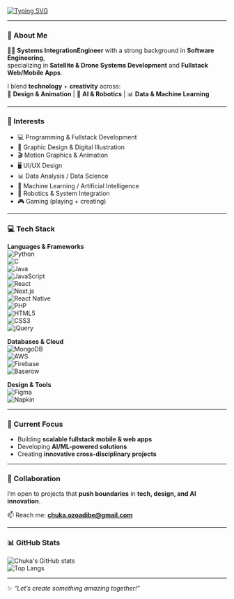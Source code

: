 <!-- Typing SVG -->
[![Typing SVG](https://readme-typing-svg.herokuapp.com?size=26&duration=4000&color=36BCF7&center=true&vCenter=true&width=800&lines=Hi+there+👋,+I'm+Chuka!;Systems+Engineer+|+Fullstack+Developer;Creative+Technologist+|+AI+Enthusiast)](https://git.io/typing-svg)

---

### 🚀 About Me  
👨‍💻 **Systems IntegrationEngineer** with a strong background in **Software Engineering**,  
specializing in **Satellite & Drone Systems Development** and **Fullstack Web/Mobile Apps**.  

I blend **technology** + **creativity** across:  
🎨 **Design & Animation** | 🤖 **AI & Robotics** | 📊 **Data & Machine Learning**  

---

### 👀 Interests  
- 💻 Programming & Fullstack Development  
- 🎨 Graphic Design & Digital Illustration  
- 🎬 Motion Graphics & Animation  
- 🖥️ UI/UX Design  
- 📊 Data Analysis / Data Science  
- 🤖 Machine Learning / Artificial Intelligence  
- 🔧 Robotics & System Integration  
- 🎮 Gaming (playing + creating)  

---

### 💻 Tech Stack  

**Languages & Frameworks**  
![Python](https://img.shields.io/badge/Python-3776AB?style=for-the-badge&logo=python&logoColor=white)  
![C](https://img.shields.io/badge/C-00599C?style=for-the-badge&logo=c&logoColor=white)  
![Java](https://img.shields.io/badge/Java-ED8B00?style=for-the-badge&logo=openjdk&logoColor=white)  
![JavaScript](https://img.shields.io/badge/JavaScript-F7DF1E?style=for-the-badge&logo=javascript&logoColor=black)  
![React](https://img.shields.io/badge/React-20232A?style=for-the-badge&logo=react&logoColor=61DAFB)  
![Next.js](https://img.shields.io/badge/Next.js-000000?style=for-the-badge&logo=nextdotjs&logoColor=white)  
![React Native](https://img.shields.io/badge/React_Native-20232A?style=for-the-badge&logo=react&logoColor=61DAFB)  
![PHP](https://img.shields.io/badge/PHP-777BB4?style=for-the-badge&logo=php&logoColor=white)  
![HTML5](https://img.shields.io/badge/HTML5-E34F26?style=for-the-badge&logo=html5&logoColor=white)  
![CSS3](https://img.shields.io/badge/CSS3-1572B6?style=for-the-badge&logo=css3&logoColor=white)  
![jQuery](https://img.shields.io/badge/jQuery-0769AD?style=for-the-badge&logo=jquery&logoColor=white)  

**Databases & Cloud**  
![MongoDB](https://img.shields.io/badge/MongoDB-4EA94B?style=for-the-badge&logo=mongodb&logoColor=white)  
![AWS](https://img.shields.io/badge/AWS-FF9900?style=for-the-badge&logo=amazonaws&logoColor=white)  
![Firebase](https://img.shields.io/badge/Firebase-FFCA28?style=for-the-badge&logo=firebase&logoColor=black)  
![Baserow](https://img.shields.io/badge/Baserow-0E75B6?style=for-the-badge&logo=airtable&logoColor=white)  

**Design & Tools**  
![Figma](https://img.shields.io/badge/Figma-F24E1E?style=for-the-badge&logo=figma&logoColor=white)  
![Napkin](https://img.shields.io/badge/Napkin-3C3C3D?style=for-the-badge&logoColor=white)  

---

### 🌱 Current Focus  
- Building **scalable fullstack mobile & web apps**  
- Developing **AI/ML-powered solutions**  
- Creating **innovative cross-disciplinary projects**  

---

### 🤝 Collaboration  
I’m open to projects that **push boundaries** in **tech, design, and AI innovation**.  

📫 Reach me: **[chuka.ozoadibe@gmail.com](mailto:chuka.ozoadibe@gmail.com)**  

---

### 📊 GitHub Stats  
![Chuka's GitHub stats](https://github-readme-stats.vercel.app/api?username=ChukaCSTD&show_icons=true&theme=radical)  
![Top Langs](https://github-readme-stats.vercel.app/api/top-langs/?username=ChukaCSTD&layout=compact&theme=radical)  

---

✨ *“Let’s create something amazing together!”*  



<!---
ChukaCSTD/ChukaCSTD is a ✨ special ✨ repository because its `README.md` (this file) appears on your GitHub profile.
You can click the Preview link to take a look at your changes.
--->
